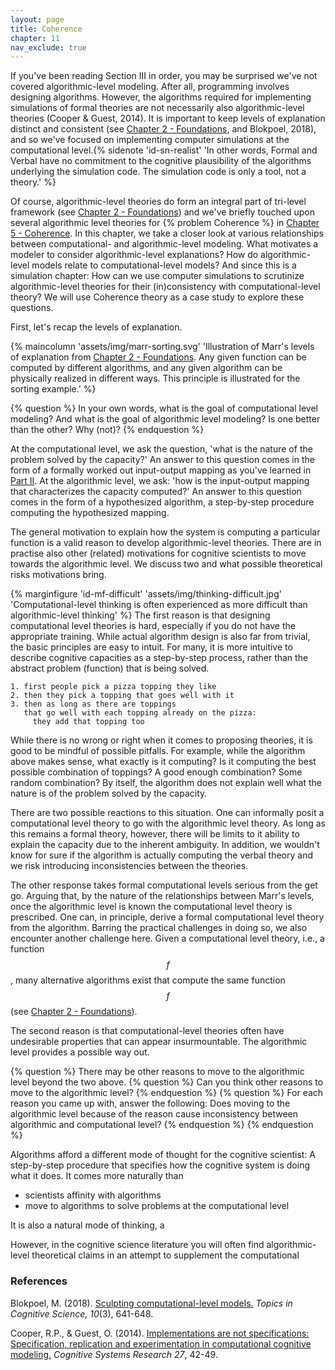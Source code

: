 ```yaml
---
layout: page
title: Coherence
chapter: 11
nav_exclude: true
---
```


If you've been reading Section III in order, you may be surprised we've not
covered algorithmic-level modeling. After all, programming involves designing
algorithms. However, the algorithms required for implementing simulations of
formal theories are not necessarily also algorithmic-level theories (Cooper &
Guest, 2014). It is important to keep levels of explanation distinct and
consistent (see [Chapter 2 - Foundations](/lovelace/part_i/foundations), and
Blokpoel, 2018), and so we've focused on implementing computer simulations at
the computational level.{% sidenote 'id-sn-realist' 'In other words, Formal and
Verbal have no commitment to the cognitive plausibility of the algorithms
underlying the simulation code. The simulation code is only a tool, not a
theory.' %}

Of course, algorithmic-level theories do form an integral part of tri-level
framework (see [Chapter 2 - Foundations](/lovelace/part_i/foundations)) and
we've briefly touched upon several algorithmic level theories for {% problem
Coherence %} in [Chapter 5 - Coherence](/lovelace/part_ii/coherence). In this
chapter, we take a closer look at various relationships between computational-
and algorithmic-level modeling. What motivates a modeler to consider
algorithmic-level explanations? How do algorithmic-level models relate to
computational-level models? And since this is a simulation chapter: How can we
use computer simulations to scrutinize algorithmic-level theories for their
(in)consistency with computational-level theory? We will use Coherence theory as
a case study to explore these questions.

First, let's recap the levels of explanation.

{% maincolumn 'assets/img/marr-sorting.svg' 'Illustration of Marr&apos;s levels
of explanation from [Chapter 2 - Foundations](/lovelace/part_i/foundations). Any
given function can be computed by different algorithms, and any given algorithm
can be physically realized in different ways. This principle is illustrated for
the sorting example.' %}

{% question %}
In your own words, what is the goal of computational level modeling? And what is
the goal of algorithmic level modeling? Is one better than the other? Why (not)?
{% endquestion %}

At the computational level, we ask the question, 'what is the nature of the
problem solved by the capacity?' An answer to this question comes in the form of
a formally worked out input-output mapping as you've learned in [Part
II](/lovelace/content/part2). At the algorithmic level, we ask: 'how is the
input-output mapping that characterizes the capacity computed?' An answer to
this question comes in the form of a hypothesized algorithm, a step-by-step
procedure computing the hypothesized mapping.

The general motivation to explain how the system is computing a particular
function is a valid reason to develop algorithmic-level theories. There are in
practise also other (related) motivations for cognitive scientists to move
towards the algorithmic level. We discuss two and what possible theoretical
risks motivations bring.

{% marginfigure 'id-mf-difficult' 'assets/img/thinking-difficult.jpg'
'Computational-level thinking is often experienced as more difficult than
algorithmic-level thinking' %} The first reason is that designing computational
level theories is hard, especially if you do not have the appropriate training.
While actual algorithm design is also far from trivial, the basic principles are
easy to intuit. For many, it is more intuitive to describe cognitive capacities
as a step-by-step process, rather than the abstract problem (function) that is
being solved.

```
1. first people pick a pizza topping they like
2. then they pick a topping that goes well with it
3. then as long as there are toppings
   that go well with each topping already on the pizza:
     they add that topping too
```

While there is no wrong or right when it comes to proposing theories, it is good
to be mindful of possible pitfalls. For example, while the algorithm above makes
sense, what exactly is it computing? Is it computing the best possible
combination of toppings? A good enough combination? Some random combination? By
itself, the algorithm does not explain well what the nature is of the problem
solved by the capacity.

There are two possible reactions to this situation. One can informally posit a
computational level theory to go with the algorithmic level theory. As long as
this remains a formal theory, however, there will be limits to it ability to
explain the capacity due to the inherent ambiguity. In addition, we wouldn't
know for sure if the algorithm is actually computing the verbal theory and we
risk introducing inconsistencies between the theories.

The other response takes formal computational levels serious from the get go.
Arguing that, by the nature of the relationships between Marr's levels, once the
algorithmic level is known the computational level theory is prescribed. One
can, in principle, derive a formal computational level theory from the
algorithm. Barring the practical challenges in doing so, we also encounter
another challenge here. Given a computational level theory, i.e., a function
$$f$$, many alternative algorithms exist that compute the same function $$f$$ (see [Chapter 2 - Foundations](/lovelace/part_i/foundations)).



The second reason is that computational-level theories often have undesirable
properties that can appear insurmountable. The algorithmic level provides a possible way out.

{% question %}
There may be other reasons to move to the algorithmic level beyond the two
above.
{% question %}
Can you think other reasons to move to the algorithmic level?
{% endquestion %}
{% question %}
For each reason you came up with, answer the following: Does moving to the
algorithmic level because of the reason cause inconsistency between algorithmic
and computational level?
{% endquestion %}
{% endquestion %}

Algorithms afford a different mode of thought for the cognitive scientist: A
step-by-step procedure that specifies how the cognitive system is doing what it
does. It comes more naturally than


- scientists affinity with algorithms
- move to algorithms to solve problems at the computational level

It is also a natural mode of thinking, a

However, in the cognitive science literature
you will often find algorithmic-level theoretical claims in an attempt to
supplement the computational

### References

Blokpoel, M. (2018). [Sculpting computational-level models.](http://onlinelibrary.wiley.com/doi/10.1111/tops.12282/full) *Topics in Cognitive Science, 10*(3), 641-648.

Cooper, R.P., & Guest, O. (2014). [Implementations are not specifications: Specification, replication and experimentation in computational cognitive modeling.](https://www.sciencedirect.com/science/article/abs/pii/S1389041713000314) *Cognitive Systems Research 27*, 42-49.
